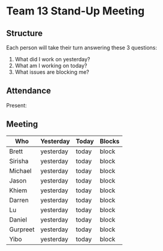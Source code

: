 # Team 13 Stand-Up Meeting

## Structure
Each person will take their turn answering these 3 questions:
1. What did I work on yesterday?
2. What am I working on today?
3. What issues are blocking me?

## Attendance
Present:

## Meeting
Who | Yesterday | Today | Blocks |
---- | ---- | ---- | ---- |
Brett | yesterday | today | block |
Sirisha | yesterday | today | block |
Michael | yesterday | today | block |
Jason | yesterday | today | block |
Khiem | yesterday | today | block |
Darren | yesterday | today | block |
Lu | yesterday | today | block |
Daniel | yesterday | today | block |
Gurpreet | yesterday | today | block |
Yibo | yesterday | today | block |
